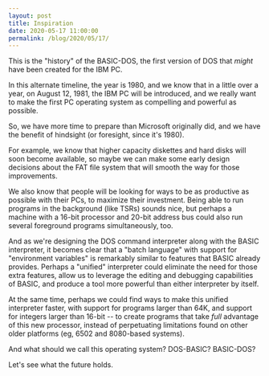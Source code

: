 ```yaml
---
layout: post
title: Inspiration
date: 2020-05-17 11:00:00
permalink: /blog/2020/05/17/
---
```


This is the "history" of the BASIC-DOS, the first version of DOS that *might*
have been created for the IBM PC.

In this alternate timeline, the year is 1980, and we know that in a little
over a year, on August 12, 1981, the IBM PC will be introduced, and we really
want to make the first PC operating system as compelling and powerful as
possible.

So, we have more time to prepare than Microsoft originally did, and we have
the benefit of hindsight (or foresight, since it's 1980).

For example, we know that higher capacity diskettes and hard disks will soon
become available, so maybe we can make some early design decisions about the
FAT file system that will smooth the way for those improvements.

We also know that people will be looking for ways to be as productive as
possible with their PCs, to maximize their investment.  Being able to run
programs in the background (like TSRs) sounds nice, but perhaps a machine with
a 16-bit processor and 20-bit address bus could also run several foreground
programs simultaneously, too.

And as we're designing the DOS command interpreter along with the BASIC
interpreter, it becomes clear that a "batch language" with support for
"environment variables" is remarkably similar to features that BASIC already
provides.  Perhaps a "unified" interpreter could eliminate the need for those
extra features, allow us to leverage the editing and debugging capabilities
of BASIC, and produce a tool more powerful than either interpreter by itself.

At the same time, perhaps we could find ways to make this unified interpreter
faster, with support for programs larger than 64K, and support for integers
larger than 16-bit -- to create programs that take *full* advantage of this new
processor, instead of perpetuating limitations found on other older platforms
(eg, 6502 and 8080-based systems).

And what should we call this operating system?  DOS-BASIC?  BASIC-DOS?

Let's see what the future holds.
